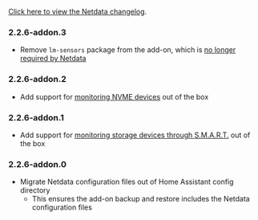 <!-- https://developers.home-assistant.io/docs/add-ons/presentation#keeping-a-changelog -->

[Click here to view the Netdata changelog](https://github.com/netdata/netdata/releases).

### 2.2.6-addon.3

- Remove `lm-sensors` package from the add-on, which is [no longer required by Netdata](https://community.netdata.cloud/t/temperature-on-raspberryi-pi-lm-sensors-deprecated/5910)

### 2.2.6-addon.2

- Add support for [monitoring NVME devices](https://learn.netdata.cloud/docs/collecting-metrics/storage,-mount-points-and-filesystems/nvme-devices) out of the box

### 2.2.6-addon.1

- Add support for [monitoring storage devices through S.M.A.R.T.](https://learn.netdata.cloud/docs/collecting-metrics/hardware-devices-and-sensors/s.m.a.r.t.) out of the box

### 2.2.6-addon.0

- Migrate Netdata configuration files out of Home Assistant config directory
  - This ensures the add-on backup and restore includes the Netdata configuration files
